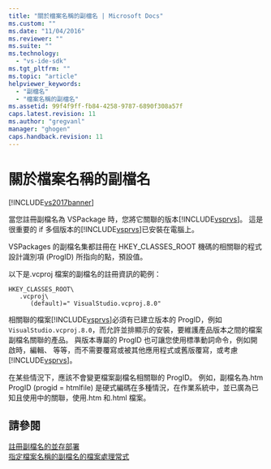 ```yaml
---
title: "關於檔案名稱的副檔名 | Microsoft Docs"
ms.custom: ""
ms.date: "11/04/2016"
ms.reviewer: ""
ms.suite: ""
ms.technology: 
  - "vs-ide-sdk"
ms.tgt_pltfrm: ""
ms.topic: "article"
helpviewer_keywords: 
  - "副檔名"
  - "檔案名稱的副檔名"
ms.assetid: 99f4f9ff-fb84-4258-9787-6890f308a57f
caps.latest.revision: 11
ms.author: "gregvanl"
manager: "ghogen"
caps.handback.revision: 11
---
```

# 關於檔案名稱的副檔名
[!INCLUDE[vs2017banner](../code-quality/includes/vs2017banner.md)]

當您註冊副檔名為 VSPackage 時，您將它關聯的版本[!INCLUDE[vsprvs](../code-quality/includes/vsprvs_md.md)]。  這是很重要的 if 多個版本的[!INCLUDE[vsprvs](../code-quality/includes/vsprvs_md.md)]已安裝在電腦上。  
  
 VSPackages 的副檔名集都註冊在 HKEY\_CLASSES\_ROOT 機碼的相關聯的程式設計識別項 \(ProgID\) 所指向的點，預設值。  
  
 以下是.vcproj 檔案的副檔名的註冊資訊的範例：  
  
```  
HKEY_CLASSES_ROOT\  
   .vcproj\  
      (default)=" VisualStudio.vcproj.8.0"   
```  
  
 相關聯的檔案[!INCLUDE[vsprvs](../code-quality/includes/vsprvs_md.md)]必須有已建立版本的 ProgID，例如`VisualStudio.vcproj.8.0`，而允許並排顯示的安裝，要維護產品版本之間的檔案副檔名關聯的產品。  與版本專屬的 ProgID 也可讓您使用標準動詞命令，例如開啟時，編輯、 等等，而不需要覆寫或被其他應用程式或舊版覆寫，或考慮[!INCLUDE[vsprvs](../code-quality/includes/vsprvs_md.md)]。  
  
 在某些情況下，應該不會變更檔案副檔名相關聯的 ProgID。  例如，副檔名為.htm ProgID \(progid \= htmlfile\) 是硬式編碼在多種情況，在作業系統中，並已廣為已知且使用中的關聯，使用.htm 和.html 檔案。  
  
## 請參閱  
 [註冊副檔名的並存部署](../extensibility/registering-file-name-extensions-for-side-by-side-deployments.md)   
 [指定檔案名稱的副檔名的檔案處理常式](../extensibility/specifying-file-handlers-for-file-name-extensions.md)
